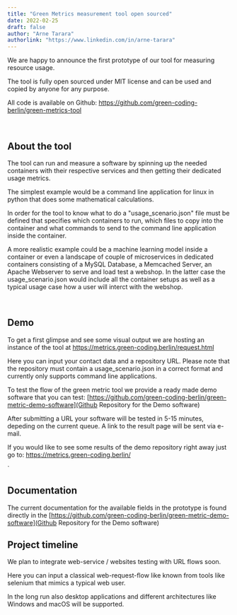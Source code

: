 ```yaml
---
title: "Green Metrics measurement tool open sourced"
date: 2022-02-25
draft: false
author: "Arne Tarara"
authorlink: "https://www.linkedin.com/in/arne-tarara"
---
```


We are happy to announce the first prototype of our tool for measuring resource
usage.

The tool is fully open sourced under MIT license and can be used and copied
by anyone for any purpose.

All code is available on Github: https://github.com/green-coding-berlin/green-metrics-tool

&nbsp;
## About the tool
The tool can run and measure a software by spinning up the needed containers with
their respective services and then getting their dedicated usage metrics.

The simplest example would be a command line application for linux in python
that does some mathematical calculations.

In order for the tool to know what to do a "usage_scenario.json" file must
be defined that specifies which containers to run, which files to copy into
the container and what commands to send to the command line application inside the
container.

A more realistic example could be a machine learning model inside a container
or even a landscape of couple of microservices in dedicated containers consisting
of a MySQL Database, a Memcached Server, an Apache Webserver to serve and
load test a webshop.
In the latter case the usage_scenario.json would include all the container
setups as well as a typical usage case how a user will interct with the webshop.

&nbsp;

## Demo
To get a first glimpse and see some visual output we are hosting an instance of the
tool at https://metrics.green-coding.berlin/request.html

Here you can input your contact data and a repository URL. Please note that the
repository must contain a usage_scenario.json in a correct format and
currently only supports command line applications.

To test the flow of the green metric tool we provide a ready made demo software
that you can test: [https://github.com/green-coding-berlin/green-metric-demo-software](Github Repository for the Demo software)

After submitting a URL your software will be tested in 5-15 minutes, depeding on
the current queue. A link to the result page will be sent via e-mail.

If you would like to see some results of the demo repository right away just
go to: https://metrics.green-coding.berlin/

`
&nbsp;


## Documentation
The current documentation for the available fields in the prototype is found directly
in the [https://github.com/green-coding-berlin/green-metric-demo-software](Github Repository for the Demo software)


## Project timeline

We plan to integrate web-service / websites testing with URL flows soon.

Here you can input a classical web-request-flow like known from tools like selenium
that mimics a typical web user.

In the long run also desktop applications and different architectures like Windows and macOS will be supported.